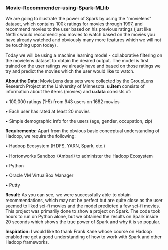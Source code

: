 ### Movie-Recommender-using-Spark-MLlib
We are going to illustrate the power of Spark by using the "movielens" dataset, which contains 100k ratings for movies through 1997, and recommend movies to the user based on his previous ratings (just like Netflix would reccomend you movies to watch based on the movies you have already watched and obviously many more features which we will not be touching upon today). 

Today we will be using a machine learning model - collaborative filtering on the movielens dataset to obtain the desired output. The model is first trained on the user ratings we already have and based on those ratings we try and predict the movies which the user would like to watch.


**About the Data:**
MovieLens data sets were collected by the GroupLens Research Project at the University of Minnesota. **u.item** consists of information about the items (movies) and **u.data** consists of:

•	100,000 ratings (1-5) from 943 users on 1682 movies

•	Each user has rated at least 20 movies

•	Simple demographic info for the users (age, gender, occupation, zip)


**Requirements:**
Apart from the obvious basic conceptual understanding of Hadoop, we require the following:

•	Hadoop Ecosystem (HDFS, YARN, Spark, etc.)

•	Hortonworks Sandbox (Ambari) to administer the Hadoop Ecosystem

•	Python

•	Oracle VM VirtualBox Manager

•	Putty


**Result:**
As you can see, we were successfully able to obtain recommendations, which may not be perfect but are quite close as the user seemed to liked sci-fi movies and the model predicted a few sci-fi movies. This project was primarily done to show a project on Spark. The code took hours to run on Python alone, but we obtained the results on Spark inside 20 seconds which shows the true power of Spark and why it is so popular.

**Inspiration:**
I would like to thank Frank Kane whose course on Hadoop enabled me get a good understanding of how to work with Spark and other Hadoop frameworks.

